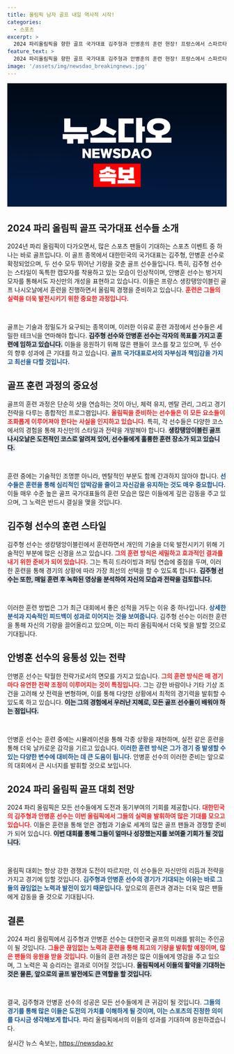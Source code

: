 ```yaml
---
title: 올림픽 남자 골프 내일 역사적 시작!
categories:
  - 스포츠
excerpt: >
  2024 파리올림픽을 향한 골프 국가대표 김주형과 안병훈의 훈련 현장! 프랑스에서 스파르타식 코스 점검 중, 그들의 열정과 전략이 올림픽 금메달을 향한 비결이 될 것인가?
feature_text: >
  2024 파리올림픽을 향한 골프 국가대표 김주형과 안병훈의 훈련 현장! 프랑스에서 스파르타식 코스 점검 중, 그들의 열정과 전략이 올림픽 금메달을 향한 비결이 될 것인가?
image: '/assets/img/newsdao_breakingnews.jpg'
---
```


<p><img src="/assets/img/newsdao_breakingnews.jpg" alt="flaretime 속보" /></p>

<h2 data-ke-size="size26">2024 파리 올림픽 골프 국가대표 선수들 소개</h2>

<p data-ke-size="size16">2024년 파리 올림픽이 다가오면서, 많은 스포츠 팬들이 기대하는 스포츠 이벤트 중 하나는 바로 골프입니다. 이 골프 종목에서 대한민국의 국가대표는 김주형, 안병훈 선수로 확정되었으며, 두 선수 모두 뛰어난 기량을 갖춘 골프 선수들입니다. 특히, 김주형 선수는 스타일이 독특한 캡모자를 착용하고 있는 모습이 인상적이며, 안병훈 선수는 벙거지 모자를 통해서도 자신만의 개성을 표현하고 있습니다. 이들은 프랑스 생캉탱앙이블린 골프 나시오날에서 훈련을 진행하면서 올림픽 경쟁을 준비하고 있습니다. <b><span style="color: #ee2323;">훈련은 그들의 실력을 더욱 발전시키기 위한 중요한 과정입니다.</span></b></p>

<p data-ke-size="size16">&nbsp;</p>

<p>골프는 기술과 정밀도가 요구되는 종목이며, 이러한 이유로 훈련 과정에서 선수들은 세밀한 테크닉을 연마해야 합니다. <b><span style="background-color: #21538527;">김주형 선수와 안병훈 선수는 각자의 목표를 가지고 훈련에 임하고 있습니다.</span></b> 이들을 응원하기 위해 많은 팬들이 코스를 찾고 있으며, 두 선수의 향후 성과에 큰 기대를 하고 있습니다. <b><span style="color: #1a5490;">골프 국가대표로서의 자부심과 책임감을 가지고 최선을 다할 것입니다.</span></b></p>

<h2 data-ke-size="size26">골프 훈련 과정의 중요성</h2>

<p data-ke-size="size16">골프의 훈련 과정은 단순히 샷을 연습하는 것이 아닌, 체력 유지, 멘탈 관리, 그리고 경기 전략을 다루는 종합적인 프로그램입니다. <b><span style="color: #ee2323;">올림픽을 준비하는 선수들은 이 모든 요소들이 조화롭게 이루어져야 한다는 사실을 인지하고 있습니다.</span></b> 특히, 각 선수들은 다양한 코스에서의 경험을 통해 자신만의 스타일과 전략을 개발해야 합니다. <b><span style="background-color: #21538527;">생캉탱앙이블린 골프 나시오날은 도전적인 코스로 알려져 있어, 선수들에게 훌륭한 훈련 장소가 되고 있습니다.</span></b> </p>

<p data-ke-size="size16">&nbsp;</p>

<p>훈련 중에는 기술적인 조명뿐 아니라, 멘탈적인 부분도 함께 간과하지 않아야 합니다. <b><span style="color: #1a5490;">선수들은 훈련을 통해 심리적인 압박감을 줄이고 자신감을 유지하는 것도 매우 중요합니다.</span></b> 이들 매우 수준 높은 골프 국가대표들의 훈련 모습은 많은 이들에게 깊은 감동을 주고 있으며, 그 노력은 반드시 결실을 맺을 것입니다.</p>

<h2 data-ke-size="size26">김주형 선수의 훈련 스타일</h2>

<p data-ke-size="size16">김주형 선수는 생캉탱앙이블린에서 훈련하면서 개인의 기술을 더욱 발전시키기 위해 기술적인 부분에 많은 신경을 쓰고 있습니다. <b><span style="color: #ee2323;">그의 훈련 방식은 세밀하고 효과적인 결과를 내기 위한 준비가 되어 있습니다.</span></b> 그는 특히 드라이빙과 퍼팅 연습에 중점을 두며, 이러한 훈련을 통해 경기의 상황에 따라 가장 최선의 선택을 할 수 있도록 합니다. <b><span style="background-color: #21538527;">김주형 선수는 또한, 매일 훈련 후 녹화된 영상을 분석하여 자신의 모습과 전략을 검토합니다.</span></b></p>

<p data-ke-size="size16">&nbsp;</p>

<p>이러한 훈련 방법은 그가 최근 대회에서 좋은 성적을 거두는 이유 중 하나입니다. <b><span style="color: #1a5490;">상세한 분석과 지속적인 피드백이 성과로 이어지는 것을 보여줍니다.</span></b> 김주형 선수는 이러한 훈련을 통해 자신의 기량을 끌어올리고 있으며, 이는 파리 올림픽에서 더욱 빛을 발할 것으로 기대됩니다.</p>

<h2 data-ke-size="size26">안병훈 선수의 융통성 있는 전략</h2>

<p data-ke-size="size16">안병훈 선수는 탁월한 전략가로서의 면모를 가지고 있습니다. <b><span style="color: #ee2323;">그의 훈련 방식은 매 경기마다 유연한 전략 조정이 이루어지는 것이 특징입니다.</span></b> 그는 강한 바람이나 기타 기상 조건을 고려해 샷 전력을 변형하며, 이를 통해 다양한 상황에서 최적의 경기력을 발휘할 수 있도록 하고 있습니다. <b><span style="background-color: #21538527;">이는 그의 경험에서 우러난 지혜로, 모든 골프 선수들이 배워야 하는 점입니다.</span></b></p>

<p data-ke-size="size16">&nbsp;</p>

<p>안병훈 선수는 훈련 중에는 시뮬레이션을 통해 각종 상황을 재현하며, 실전 같은 훈련을 통해 더욱 날카로운 감각을 기르고 있습니다. <b><span style="color: #1a5490;">이러한 훈련 방식은 그가 경기 중 발생할 수 있는 다양한 변수에 대비하는 데 큰 도움이 됩니다.</span></b> 안병훈 선수의 이러한 준비는 앞으로의 대회에서 큰 시너지를 발휘할 것으로 보입니다.</p>

<h2 data-ke-size="size26">2024 파리 올림픽 골프 대회 전망</h2>

<p data-ke-size="size16">2024 파리 올림픽은 모든 선수들에게 도전과 동기부여의 기회를 제공합니다. <b><span style="color: #ee2323;">대한민국의 김주형과 안병훈 선수는 이번 올림픽에서 그들의 실력을 발휘하여 많은 기대를 모으고 있습니다.</span></b> 이들은 훈련을 통해 얻은 경험과 기술로 세계의 많은 골프 팬들과 경쟁할 준비가 되어 있습니다. <b><span style="background-color: #21538527;">이번 대회를 통해 그들이 얼마나 성장했는지를 보여줄 기회가 될 것입니다.</span></b></p>

<p data-ke-size="size16">&nbsp;</p>

<p>올림픽 대회는 항상 강한 경쟁과 도전이 따르지만, 이 선수들은 자신만의 리듬과 전략을 가지고 경기에 임할 것입니다. <b><span style="color: #1a5490;">김주형과 안병훈 선수의 경기가 기대되는 이유는 바로 그들의 끊임없는 노력과 발전이 있기 때문입니다.</span></b> 앞으로의 훈련과 경과는 더욱 많은 팬들에게 감동을 줄 것으로 기대됩니다.</p>

<h2 data-ke-size="size26">결론</h2>

<p data-ke-size="size16">2024 파리 올림픽에서 김주형과 안병훈 선수는 대한민국 골프의 미래를 밝히는 주인공이 될 것입니다. <b><span style="color: #ee2323;">그들은 끊임없는 노력과 훈련을 통해 최고의 기량을 발휘할 예정이며, 많은 팬들의 응원을 받을 것입니다.</span></b> 이들의 훈련 과정은 많은 이들에게 영감을 주고 있으며, 그 노력은 꼭 승리라는 결과로 이어질 것입니다. <b><span style="background-color: #21538527;">올림픽에서 이들의 활약을 기대하는 것은 물론, 앞으로의 골프 발전에도 큰 역할을 할 것입니다.</span></b></p>

<p data-ke-size="size16">&nbsp;</p>

<p>결국, 김주형과 안병훈 선수의 성공은 모든 선수들에게 큰 귀감이 될 것입니다. <b><span style="color: #1a5490;">그들의 경기를 통해 많은 이들은 도전의 가치를 이해하게 될 것이며, 이는 스포츠의 진정한 의미를 다시금 생각해보게 합니다.</span></b> 파리 올림픽에서의 이들의 성과를 기대하며 응원하겠습니다.</p>
실시간 뉴스 속보는, <a href="https://newsdao.kr" rel="dofollow">https://newsdao.kr</a>


